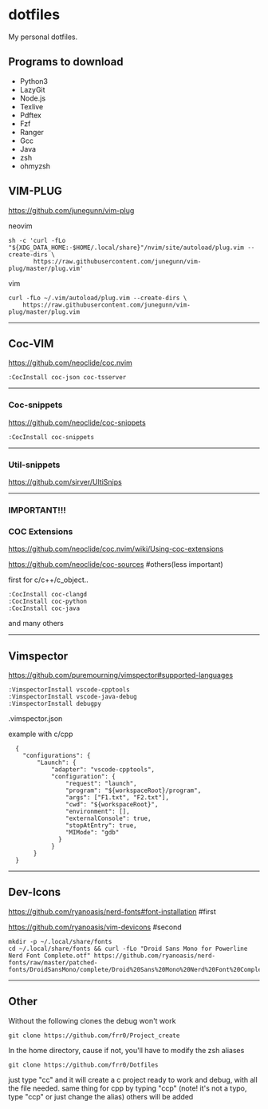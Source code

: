 # dotfiles

My personal dotfiles.

## Programs to download

- Python3
- LazyGit
- Node.js
- Texlive
- Pdftex
- Fzf
- Ranger
- Gcc
- Java
- zsh
- ohmyzsh


## VIM-PLUG

https://github.com/junegunn/vim-plug

neovim

```
sh -c 'curl -fLo "${XDG_DATA_HOME:-$HOME/.local/share}"/nvim/site/autoload/plug.vim --create-dirs \
       https://raw.githubusercontent.com/junegunn/vim-plug/master/plug.vim'
```

vim

```
curl -fLo ~/.vim/autoload/plug.vim --create-dirs \
    https://raw.githubusercontent.com/junegunn/vim-plug/master/plug.vim
```
-------------------------------------------

## Coc-VIM

https://github.com/neoclide/coc.nvim

```
:CocInstall coc-json coc-tsserver
```

-------------------------------------------


### Coc-snippets

https://github.com/neoclide/coc-snippets

```
:CocInstall coc-snippets
```

-------------------------------------------

### Util-snippets

https://github.com/sirver/UltiSnips

-------------------------------------------

### IMPORTANT!!!

### COC Extensions

https://github.com/neoclide/coc.nvim/wiki/Using-coc-extensions

https://github.com/neoclide/coc-sources #others(less important)

first for c/c++/c_object..
```
:CocInstall coc-clangd 
:CocInstall coc-python
:CocInstall coc-java
```
 and many others

--------------------------------------------------------------------------------------------------------

## Vimspector

https://github.com/puremourning/vimspector#supported-languages

```
:VimspectorInstall vscode-cpptools 
:VimspectorInstall vscode-java-debug 
:VimspectorInstall debugpy
```

 .vimspector.json

  example with c/cpp
```
  {
    "configurations": {
        "Launch": {
            "adapter": "vscode-cpptools",
            "configuration": {
                "request": "launch",
                "program": "${workspaceRoot}/program",
                "args": ["F1.txt", "F2.txt"],
                "cwd": "${workspaceRoot}",
                "environment": [],
                "externalConsole": true,
                "stopAtEntry": true,
                "MIMode": "gdb"
              }
            }
       }
  }
```
--------------------------------------------------------------------------------------------------------

## Dev-Icons

https://github.com/ryanoasis/nerd-fonts#font-installation          #first

https://github.com/ryanoasis/vim-devicons                          #second

```
mkdir -p ~/.local/share/fonts
cd ~/.local/share/fonts && curl -fLo "Droid Sans Mono for Powerline Nerd Font Complete.otf" https://github.com/ryanoasis/nerd-fonts/raw/master/patched-fonts/DroidSansMono/complete/Droid%20Sans%20Mono%20Nerd%20Font%20Complete.otf
```

--------------------------------------------------------------------------------------------------------

## Other

Without the following clones the debug won't work


```
git clone https://github.com/frr0/Project_create
```


In the home directory, cause if not, you'll have to modify the zsh aliases


```
git clone https://github.com/frr0/Dotfiles
```


just type "cc" and it will create a c project ready to work and debug, with all the file needed.
same thing for cpp by typing "ccp" (note! it's not a typo, type "ccp" or just change the alias)
others will be added

